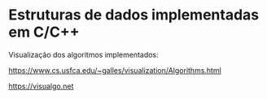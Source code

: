 # Estruturas de dados implementadas em C/C++   
Visualização dos algoritmos implementados:

https://www.cs.usfca.edu/~galles/visualization/Algorithms.html

https://visualgo.net